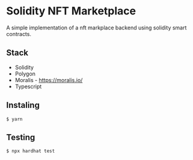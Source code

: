 # Solidity NFT Marketplace

A simple implementation of a nft markplace backend using solidity smart contracts.

## Stack
- Solidity
- Polygon
- Moralis - https://moralis.io/
- Typescript

## Instaling
``$ yarn``
## Testing
``$ npx hardhat test``